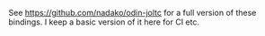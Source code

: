 See https://github.com/nadako/odin-joltc for a full version of these bindings. I keep a basic version of it here for CI etc.